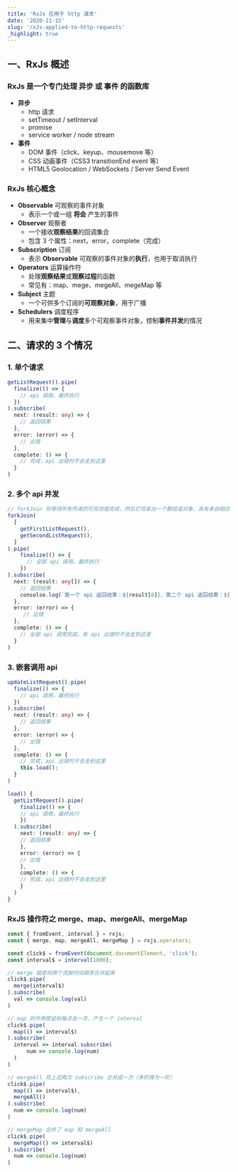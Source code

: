 ```yaml
---
title: 'RxJs 应用于 http 请求'
date: '2020-11-15'
slug: 'rxJs-applied-to-http-requests'
_highlight: true
---
```


## 一、RxJs 概述

### RxJs 是一个专门处理 **异步** 或 **事件** 的函数库

- **异步**
  - http 请求
  - setTimeout / setInterval
  - promise
  - service worker / node stream
- **事件**
  - DOM 事件（click、keyup、mousemove 等）
  - CSS 动画事件（CSS3 transitionEnd event 等）
  - HTML5 Geolocation / WebSockets / Server Send Event

### RxJs 核心概念

- **Observable** 可观察的事件对象
  - 表示一个或一组 **将会** 产生的事件
- **Observer** 观察者
  - 一个接收**观察结果**的回调集合
  - 包含 3 个属性：next，error，complete（完成）
- **Subscription** 订阅
  - 表示 **Observable** 可观察的事件对象的**执行**，也用于取消执行
- **Operators** 运算操作符
  - 处理**观察结果**或**观察过程**的函数
  - 常见有：map、mege、megeAll、megeMap 等
- **Subject** 主题
  - 一个可供多个订阅的**可观察对象**，用于广播
- **Schedulers** 调度程序
  - 用来集中**管理**与**调度**多个可观察事件对象，控制**事件并发**的情况

## 二、请求的 3 个情况

### 1. 单个请求

```typescript
getListRequest().pipe(
  finalize(() => {
    // api 调用，最终执行
  })
).subscribe(
  next: (result: any) => {
    // 返回结果
  },
  error: (error) => {
    // 出错
  },
  complete: () => {
    // 完成，api 出错时不会走到这里
  }
)
```

### 2. 多个 api 并发

```typescript
// forkJoin 将等待所有传递的可观测值完成，然后它将发出一个数组或对象，具有来自相应可观测值的最后一个值
forkJoin(
  [
    getFirstListRequest(),
    getSecondListRequest(),
  ]
).pipe(
    finalize(() => {
      // 全部 api 调用，最终执行
    })
).subscribe(
  next: (result: any[]) => {
    // 返回结果
    consolse.log(`第一个 api 返回结果：${result[0]}，第二个 api 返回结果：${result[1]}`);
  },
  error: (error) => {
     // 出错
  },
  complete: () => {
    // 全部 api 调用完成，有 api 出错时不会走到这里
  }
)
```

### 3. 嵌套调用 api

```typescript
updateListRequest().pipe(
  finalize(() => {
    // api 调用，最终执行
  })
).subscribe(
  next: (result: any) => {
    // 返回结果
  },
  error: (error) => {
    // 出错
  },
  complete: () => {
    // 完成，api 出错时不会走到这里
    this.load();
  }
)

load() {
  getListRequest().pipe(
    finalize(() => {
    // api 调用，最终执行
    })
  ).subscribe(
    next: (result: any) => {
    // 返回结果
    },
    error: (error) => {
    // 出错
    },
    complete: () => {
    // 完成，api 出错时不会走到这里
    }
  )
}
```

### RxJS 操作符之 merge、map、mergeAll、mergeMap

```javascript
const { fromEvent, interval } = rxjs;
const { merge, map, mergeAll, mergeMap } = rxjs.operators;

const click$ = fromEvent(document.documentElement, 'click');
const interval$ = interval(1000);

// merge 就是将两个流按时间顺序合并起来
click$.pipe(
  merge(interval$)
).subscribe(
  val => console.log(val)
)

// map 的作用使鼠标每点击一次，产生一个 interval
click$.pipe(
  map(() => interval$)
).subscribe(
  interval => interval.subscribe(
      num => console.log(num)
  )
)

// mergeAll 将上述两次 subscribe 合并成一次（多阶降为一阶）
click$.pipe(
  map(() => interval$),
  mergeAll()
).subscribe(
  num => console.log(num)
)

// mergeMap 合并了 map 和 mergeAll
click$.pipe(
  mergeMap(() => interval$)
).subscribe(
  num => console.log(num)
)
```
